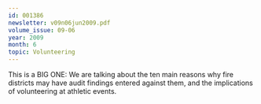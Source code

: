 ```yaml
---
id: 001386
newsletter: v09n06jun2009.pdf
volume_issue: 09-06
year: 2009
month: 6
topic: Volunteering
---
```


This is a BIG ONE: We are talking about the ten main reasons why fire districts may have audit findings entered against them, and the implications of volunteering at athletic events.